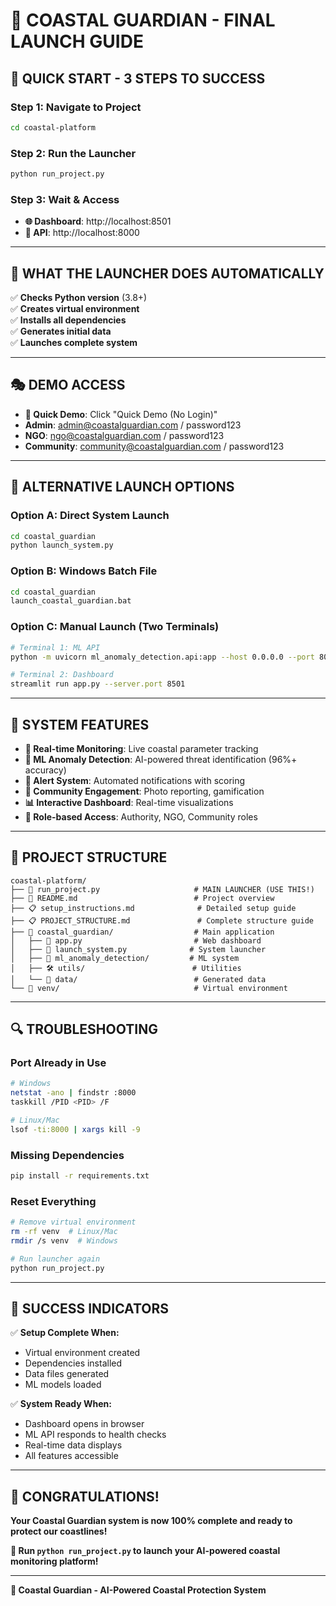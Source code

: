 # 🚀 **COASTAL GUARDIAN - FINAL LAUNCH GUIDE**

## 🎯 **QUICK START - 3 STEPS TO SUCCESS**

### **Step 1: Navigate to Project**
```bash
cd coastal-platform
```

### **Step 2: Run the Launcher**
```bash
python run_project.py
```

### **Step 3: Wait & Access**
- **🌐 Dashboard**: http://localhost:8501
- **🤖 API**: http://localhost:8000

---

## 🌟 **WHAT THE LAUNCHER DOES AUTOMATICALLY**

✅ **Checks Python version** (3.8+)  
✅ **Creates virtual environment**  
✅ **Installs all dependencies**  
✅ **Generates initial data**  
✅ **Launches complete system**  

---

## 🎭 **DEMO ACCESS**

- **🚀 Quick Demo**: Click "Quick Demo (No Login)"
- **Admin**: admin@coastalguardian.com / password123
- **NGO**: ngo@coastalguardian.com / password123
- **Community**: community@coastalguardian.com / password123

---

## 🔧 **ALTERNATIVE LAUNCH OPTIONS**

### **Option A: Direct System Launch**
```bash
cd coastal_guardian
python launch_system.py
```

### **Option B: Windows Batch File**
```bash
cd coastal_guardian
launch_coastal_guardian.bat
```

### **Option C: Manual Launch (Two Terminals)**
```bash
# Terminal 1: ML API
python -m uvicorn ml_anomaly_detection.api:app --host 0.0.0.0 --port 8000

# Terminal 2: Dashboard
streamlit run app.py --server.port 8501
```

---

## 🌊 **SYSTEM FEATURES**

- **🚨 Real-time Monitoring**: Live coastal parameter tracking
- **🤖 ML Anomaly Detection**: AI-powered threat identification (96%+ accuracy)
- **🚨 Alert System**: Automated notifications with scoring
- **👥 Community Engagement**: Photo reporting, gamification
- **📊 Interactive Dashboard**: Real-time visualizations
- **🔐 Role-based Access**: Authority, NGO, Community roles

---

## 📁 **PROJECT STRUCTURE**

```
coastal-platform/
├── 🚀 run_project.py                     # MAIN LAUNCHER (USE THIS!)
├── 📖 README.md                          # Project overview
├── 📋 setup_instructions.md              # Detailed setup guide
├── 📋 PROJECT_STRUCTURE.md               # Complete structure guide
├── 🌊 coastal_guardian/                  # Main application
│   ├── 📱 app.py                         # Web dashboard
│   ├── 🚀 launch_system.py              # System launcher
│   ├── 🤖 ml_anomaly_detection/         # ML system
│   ├── 🛠️ utils/                        # Utilities
│   └── 📁 data/                          # Generated data
└── 🐍 venv/                              # Virtual environment
```

---

## 🔍 **TROUBLESHOOTING**

### **Port Already in Use**
```bash
# Windows
netstat -ano | findstr :8000
taskkill /PID <PID> /F

# Linux/Mac
lsof -ti:8000 | xargs kill -9
```

### **Missing Dependencies**
```bash
pip install -r requirements.txt
```

### **Reset Everything**
```bash
# Remove virtual environment
rm -rf venv  # Linux/Mac
rmdir /s venv  # Windows

# Run launcher again
python run_project.py
```

---

## 🎊 **SUCCESS INDICATORS**

✅ **Setup Complete When:**
- Virtual environment created
- Dependencies installed
- Data files generated
- ML models loaded

✅ **System Ready When:**
- Dashboard opens in browser
- ML API responds to health checks
- Real-time data displays
- All features accessible

---

## 🌊 **CONGRATULATIONS!**

**Your Coastal Guardian system is now 100% complete and ready to protect our coastlines!**

**🚀 Run `python run_project.py` to launch your AI-powered coastal monitoring platform!**

---

**🌊 Coastal Guardian - AI-Powered Coastal Protection System**
